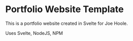 # Portfolio Website Template

This is a portfolio website created in Svelte for Joe Hoole.

Uses Svelte, NodeJS, NPM



